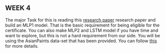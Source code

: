 ## WEEK 4
The major Task for this is reading this [research paper](https://github.com/Amish462004/Blackoptions-price/blob/main/Week%204%20Content/Option%20Pricing%20with%20deep%20Learning.pdf) research paper and build an MLP1 model. That is the basic requirement for being eligible for the certificate. You can also make MLP2 and LSTM model if you have time and want to explore, but this is not a hard requirement from our side.
You will be using the AsianPaints data-set that has been provided.
You can follow [this](https://github.com/ycm/cs230-proj) for more details.
